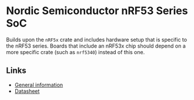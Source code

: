 # Nordic Semiconductor nRF53 Series SoC

Builds upon the `nRF5x` crate and includes hardware setup that is specific to the nRF53 series.
Boards that include an nRF53x chip should depend on a more specific crate (such as `nrf5340`)
instead of this one.

## Links

* [General information](https://www.nordicsemi.com/Software-and-tools/Development-Kits/nRF5340-PDK)
* [Datasheet](https://infocenter.nordicsemi.com/pdf/nRF5340_OPS_v0.5.pdf)
